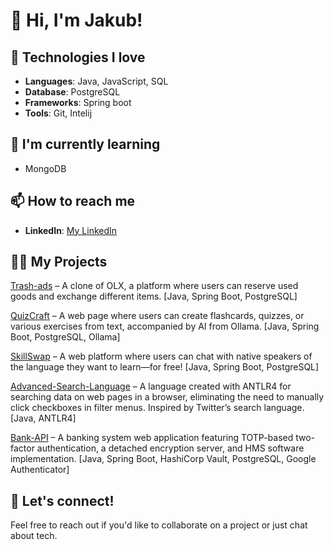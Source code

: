 # 👋 Hi, I'm Jakub!

## 🚀 Technologies I love
- **Languages**: Java, JavaScript, SQL
- **Database**: PostgreSQL
- **Frameworks**: Spring boot
- **Tools**: Git, Intelij

## 🌱 I'm currently learning
- MongoDB

## 📫 How to reach me
- **LinkedIn**: [My LinkedIn](https://www.linkedin.com/in/jakub-balcerzak-136b06310/)

## 🧑‍💻 My Projects
[Trash-ads](https://github.com/Buber11/Trash-ads) – A clone of OLX, a platform where users can reserve used goods and exchange different items. [Java, Spring Boot, PostgreSQL]  

[QuizCraft](https://github.com/Buber11/QuizCraft) – A web page where users can create flashcards, quizzes, or various exercises from text, accompanied by AI from Ollama. [Java, Spring Boot, PostgreSQL, Ollama]  

[SkillSwap](https://github.com/Buber11/SkillSwap) – A web platform where users can chat with native speakers of the language they want to learn—for free! [Java, Spring Boot, PostgreSQL]  

[Advanced-Search-Language](https://github.com/Buber11/Advanced-Search-Language) – A language created with ANTLR4 for searching data on web pages in a browser, eliminating the need to manually click checkboxes in filter menus. Inspired by Twitter’s search language. [Java, ANTLR4]  

[Bank-API](https://github.com/Buber11/Bank-API) – A banking system web application featuring TOTP-based two-factor authentication, a detached encryption server, and HMS software implementation. [Java, Spring Boot, HashiCorp Vault, PostgreSQL, Google Authenticator]  

## 💬 Let's connect!
Feel free to reach out if you'd like to collaborate on a project or just chat about tech.
